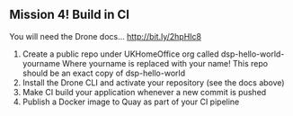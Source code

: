 ## Mission 4! Build in CI​

You will need the Drone docs... http://bit.ly/2hpHIc8
1. Create a public repo under UKHomeOffice org called dsp-hello-world-yourname 
   Where yourname is replaced with your name!
   This repo should be an exact copy of dsp-hello-world
1. Install the Drone CLI and activate your repository​ (see the docs above)
1. Make CI build your application whenever a new commit is pushed​
1. Publish a Docker image to Quay as part of your CI pipeline​